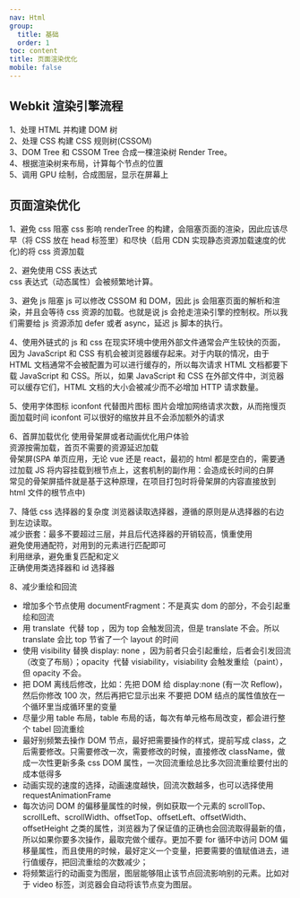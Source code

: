 ```yaml
---
nav: Html
group:
  title: 基础
  order: 1
toc: content
title: 页面渲染优化
mobile: false
---
```


## Webkit 渲染引擎流程

1、处理 HTML 并构建 DOM 树  
2、处理 CSS 构建 CSS 规则树(CSSOM)  
3、DOM Tree 和 CSSOM Tree 合成一棵渲染树 Render Tree。  
4、根据渲染树来布局，计算每个节点的位置  
5、调用 GPU 绘制，合成图层，显示在屏幕上

## 页面渲染优化

1、避免 css 阻塞
css 影响 renderTree 的构建，会阻塞页面的渲染，因此应该尽早（将 CSS 放在 head 标签里）和尽快（启用 CDN 实现静态资源加载速度的优化)的将 css 资源加载

2、避免使用 CSS 表达式  
css 表达式（动态属性）会被频繁地计算。

3、避免 js 阻塞
js 可以修改 CSSOM 和 DOM，因此 js 会阻塞页面的解析和渲染，并且会等待 css 资源的加载。也就是说 js 会抢走渲染引擎的控制权。所以我们需要给 js 资源添加 defer 或者 async，延迟 js 脚本的执行。

4、使用外链式的 js 和 css
在现实环境中使用外部文件通常会产生较快的页面，因为 JavaScript 和 CSS 有机会被浏览器缓存起来。对于内联的情况，由于 HTML 文档通常不会被配置为可以进行缓存的，所以每次请求 HTML 文档都要下载 JavaScript 和 CSS。所以，如果 JavaScript 和 CSS 在外部文件中，浏览器可以缓存它们，HTML 文档的大小会被减少而不必增加 HTTP 请求数量。

5、使用字体图标 iconfont 代替图片图标
图片会增加网络请求次数，从而拖慢页面加载时间
iconfont 可以很好的缩放并且不会添加额外的请求

6、首屏加载优化
使用骨架屏或者动画优化用户体验  
资源按需加载，首页不需要的资源延迟加载  
骨架屏(SPA 单页应用，无论 vue 还是 react，最初的 html 都是空白的，需要通过加载 JS 将内容挂载到根节点上，这套机制的副作用：会造成长时间的白屏  
常见的骨架屏插件就是基于这种原理，在项目打包时将骨架屏的内容直接放到 html 文件的根节点中)

7、降低 css 选择器的复杂度
浏览器读取选择器，遵循的原则是从选择器的右边到左边读取。  
减少嵌套：最多不要超过三层，并且后代选择器的开销较高，慎重使用  
避免使用通配符，对用到的元素进行匹配即可  
利用继承，避免重复匹配和定义  
正确使用类选择器和 id 选择器

8、减少重绘和回流

- 增加多个节点使用 documentFragment：不是真实 dom 的部分，不会引起重绘和回流
- 用 translate  代替 top ，因为 top 会触发回流，但是 translate 不会。所以 translate 会比 top 节省了一个 layout 的时间
- 使用 visibility 替换 display: none ，因为前者只会引起重绘，后者会引发回流（改变了布局）；opacity  代替 visiability，visiability 会触发重绘（paint），但 opacity 不会。
- 把 DOM 离线后修改，比如：先把 DOM 给 display:none (有一次 Reflow)，然后你修改 100 次，然后再把它显示出来
  不要把 DOM 结点的属性值放在一个循环里当成循环里的变量
- 尽量少用 table 布局，table 布局的话，每次有单元格布局改变，都会进行整个 tabel 回流重绘
- 最好别频繁去操作 DOM 节点，最好把需要操作的样式，提前写成 class，之后需要修改。只需要修改一次，需要修改的时候，直接修改 className，做成一次性更新多条 css DOM 属性，一次回流重绘总比多次回流重绘要付出的成本低得多
- 动画实现的速度的选择，动画速度越快，回流次数越多，也可以选择使用 requestAnimationFrame
- 每次访问 DOM 的偏移量属性的时候，例如获取一个元素的 scrollTop、scrollLeft、scrollWidth、offsetTop、offsetLeft、offsetWidth、offsetHeight 之类的属性，浏览器为了保证值的正确也会回流取得最新的值，所以如果你要多次操作，最取完做个缓存。更加不要 for 循环中访问 DOM 偏移量属性，而且使用的时候，最好定义一个变量，把要需要的值赋值进去，进行值缓存，把回流重绘的次数减少；
- 将频繁运行的动画变为图层，图层能够阻止该节点回流影响别的元素。比如对于 video 标签，浏览器会自动将该节点变为图层。
